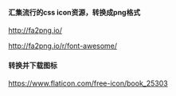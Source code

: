 
#### 汇集流行的css icon资源，转换成png格式
http://fa2png.io/

http://fa2png.io/r/font-awesome/

#### 转换并下载图标
https://www.flaticon.com/free-icon/book_25303
